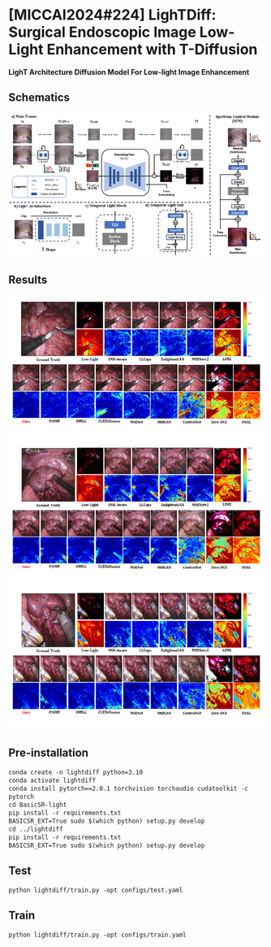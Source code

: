 # [MICCAI2024#224] LighTDiff: Surgical Endoscopic Image Low-Light Enhancement with T-Diffusion


**LighT Architecture Diffusion Model For Low-light Image Enhancement**

## Schematics
![MainFrame](Schematric/Schematric.png)
## Results
![Visualization](Examples/result1.png)
![Visualization](Examples/result2.png)
![Visualization](Examples/result3.png)
## Pre-installation
```Install step
conda create -n lightdiff python=3.10
conda activate lightdiff
conda install pytorch==2.0.1 torchvision torchaudio cudatoolkit -c pytorch
cd BasicSR-light
pip install -r requirements.txt
BASICSR_EXT=True sudo $(which python) setup.py develop
cd ../lightdiff
pip install -r requirements.txt
BASICSR_EXT=True sudo $(which python) setup.py develop
```

## Test
```
python lightdiff/train.py -opt configs/test.yaml
```
## Train
```
python lightdiff/train.py -opt configs/train.yaml
```
